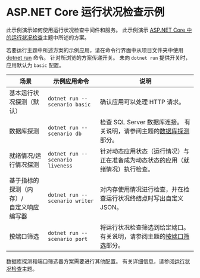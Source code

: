 # <a name="aspnet-core-health-check-sample"></a>ASP.NET Core 运行状况检查示例

此示例演示如何使用运行状况检查中间件和服务。 此示例演示 [ASP.NET Core 中的运行状况检查](https://docs.microsoft.com/aspnet/core/host-and-deploy/health-checks)主题中所述的方案。

若要运行主题中所述方案的示例应用，请在命令行界面中从项目文件夹中使用 [dotnet run](https://docs.microsoft.com/dotnet/core/tools/dotnet-run) 命令。 针对所浏览的方案传递开关。 未向 `dotnet run` 提供开关时，应用默认为 `basic` 配置。

| 场景                                               | 示例应用命令               | 说明 |
| ------------------------------------------------------ | -------------------------------- | ----------- |
| 基本运行状况探测（默认）                           | `dotnet run --scenario basic`    | 确认应用可以处理 HTTP 请求。 |
| 数据库探测                                         | `dotnet run --scenario db`       | 检查 SQL Server 数据库连接。 有关说明，请参阅主题的[数据库探测](https://docs.microsoft.com/aspnet/core/host-and-deploy/health-checks#database-probe)部分。 |
| 就绪情况/运行情况探测                              | `dotnet run --scenario liveness` | 针对动态应用状态（运行情况）与正在准备成为动态状态的应用（就绪情况）执行检查。 |
| 基于指标的探测（内存）/<br>自定义响应编写器 | `dotnet run --scenario writer`   | 对内存使用情况进行检查，并在检查运行状况终结点时写出自定义 JSON。 |
| 按端口筛选                                         | `dotnet run --scenario port`     | 将运行状况检查筛选到给定端口。 有关说明，请参阅主题的[按端口筛选](https://docs.microsoft.com/aspnet/core/host-and-deploy/health-checks#filter-by-port)部分。 |

数据库探测和端口筛选器方案需要进行其他配置。 有关详细信息，请参阅[运行状况检查](https://docs.microsoft.com/aspnet/core/host-and-deploy/health-checks)主题。
